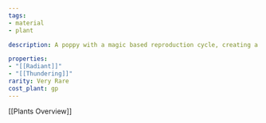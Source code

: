 ```yaml
---
tags:
- material
- plant

description: A poppy with a magic based reproduction cycle, creating a powerful explosion when it wants to spread its seeds. The poppy head can be used to create potion versions of the spell "Faerie Fire" or the seed casings can be ground to make brightly colored dyes that periodically change colour when used on cloth.

properties:
- "[[Radiant]]"
- "[[Thundering]]"
rarity: Very Rare
cost_plant: gp
---
```

[[Plants Overview]]
